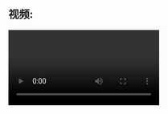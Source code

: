 ## 视频:
<video>
* 标签属性：autoplay,contros,height,loop,preload,src,width
* 使用 DOM 进行控制

## 音频:<audio>
* 标签属性：autoplay,contros,preload,src

